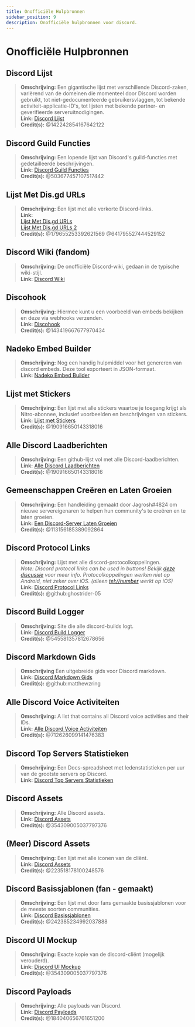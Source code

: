 ```yaml
---
title: Onofficiële Hulpbronnen
sidebar_position: 9
description: Onofficiële hulpbronnen voor discord.
---
```


# Onofficiële Hulpbronnen

## **Discord Lijst**
> __Omschrijving:__ Een gigantische lijst met verschillende Discord-zaken, variërend van de domeinen die momenteel door Discord worden gebruikt, tot niet-gedocumenteerde gebruikersvlaggen, tot bekende activiteit-applicatie-ID's, tot lijsten met bekende partner- en geverifieerde serveruitnodigingen.   <br/>
__Link:__ [Discord Lijst](https://github.com/Delitefully/DiscordLists)   <br/>
__Credit(s):__ @142242854167642122

## **Discord Guild Functies**
> __Omschrijving:__ Een lopende lijst van Discord's guild-functies met gedetailleerde beschrijvingen.   <br/>
__Link:__ [Discord Guild Functies](https://gist.github.com/Techy/ecc60b12e94f8fc8185f09b82aa91dd2)  <br/>
__Credit(s):__ @503677457107517442

## **Lijst Met Dis.gd URLs**
> __Omschrijving:__ Een lijst met alle verkorte Discord-links.   <br/>
__Link:__  <br/>
[Lijst Met Dis.gd URLs](https://herogamers.dev/dis.gd/)   <br/>
[Lijst Met Dis.gd URLs 2](https://thecutefoxxy.com/discord-shortlinks)  <br/>
__Credit(s):__ @179655253392621569 @641795527444529152

## **Discord Wiki** (fandom)
> __Omschrijving:__ De onofficiële Discord-wiki, gedaan in de typische wiki-stijl.   <br/>
__Link:__ [Discord Wiki](https://discord.fandom.com/wiki/Discord) 

## **Discohook** 
> __Omschrijving:__ Hiermee kunt u een voorbeeld van embeds bekijken en deze via webhooks verzenden.   <br/>
__Link:__ [Discohook](https://discohook.org/)   <br/>
__Credit(s):__ @143419667677970434

## **Nadeko Embed Builder**
> __Omschrijving:__ Nog een handig hulpmiddel voor het genereren van discord embeds. Deze tool exporteert in JSON-formaat.   <br/>
__Link:__ [Nadeko Embed Builder](https://embedbuilder.nadekobot.me/ )

## **Lijst met Stickers**
> __Omschrijving:__ Een lijst met alle stickers waartoe je toegang krijgt als Nitro-abonnee, inclusief voorbeelden en beschrijvingen van stickers.   <br/>
__Link:__ [Lijst met Stickers](https://stickers.advaith.io/)   <br/>
__Credit(s):__ @190916650143318016

## **Alle Discord Laadberichten**
> __Omschrijving:__ Een github-lijst vol met alle Discord-laadberichten.  <br/>
__Link:__ [Alle Discord Laadberichten](https://gist.github.com/advaith1/540543d6a2b7fd66abdb0eb02c002f88)  <br/>
__Credit(s):__ @190916650143318016

## **Gemeenschappen Creëren en Laten Groeien**
> __Omschrijving:__ Een handleiding gemaakt door Jagrosh#4824 om nieuwe servereigenaren te helpen hun community's te creëren en te laten groeien.   <br/>
__Link:__ [Een Discord-Server Laten Groeien](https://gist.github.com/jagrosh/342324d7084c9ebdac2fa3d0cd759d10)   <br/>
__Credit(s):__ @113156185389092864

## **Discord Protocol Links**
> __Omschrijving:__ Lijst met alle discord-protocolkoppelingen.   <br/>
*Note: Discord protocol links can be used in buttons! Bekijk [deze discussie](https://github.com/discord/discord-api-docs/discussions/3347#discussioncomment-1405699) voor meer info. Protocolkoppelingen werken niet op Android, niet zeker over iOS. (alleen <tel://number> werkt op iOS)*   <br/>
__Link:__ [Discord Protocol Links](https://gist.github.com/ghostrider-05/8f1a0bfc27c7c4509b4ea4e8ce718af0)   <br/>
__Credit(s):__ @github:ghostrider-05

## **Discord Build Logger**
> __Omschrijving:__ Site die alle discord-builds logt.   <br/>
__Link:__ [Discord Build Logger](https://discord.sale/)  
__Credit(s):__ @545581357812678656

## **Discord Markdown Gids**
> __Omschrijving__ Een uitgebreide gids voor Discord markdown.  <br/>
__Link:__ [Discord Markdown Gids](https://gist.github.com/matthewzring/9f7bbfd102003963f9be7dbcf7d40e51)  <br/>
__Credit(s):__ @github:matthewzring

## **Alle Discord Voice Activiteiten**
> __Omschrijving:__ A list that contains all Discord voice activities and their IDs.   <br/>
__Link:__ [Alle Discord Voice Activiteiten](https://gist.github.com/GeneralSadaf/42d91a2b6a93a7db7a39208f2d8b53ad)   <br/>
__Credit(s):__ @712626099141476383
 
## **Discord Top Servers Statistieken**
> __Omschrijving:__ Een Docs-spreadsheet met ledenstatistieken per uur van de grootste servers op Discord.   <br/>
__Link:__ [Discord Top Servers Statistieken](https://docs.google.com/spreadsheets/d/1gRQ44Goa8x_M714pSmPXLHW3BAK5LzWzRn1MVXPeVn4/edit#gid=0)

## **Discord Assets**
> __Omschrijving:__ Alle Discord assets.   <br/>
__Link:__ [Discord Assets](https://www.figma.com/community/file/992144378612759941/Discord-Resources)   <br/>
__Credit(s):__ @354309005037797376

## **(Meer) Discord Assets**
> __Omschrijving:__ Een lijst met alle iconen van de cliënt.   <br/>
__Link:__ [Discord Assets](https://gitlab.com/derpystuff/discord-asset-datamining )   <br/>
__Credit(s):__ @223518178100248576

## **Discord Basissjablonen** (fan - gemaakt)
> __Omschrijving:__ Een lijst met door fans gemaakte basissjablonen voor de meeste soorten communities.  <br/>
__Link:__ [Discord Basissjablonen](https://gist.github.com/srnyx/12922980e75cf14508990bb36a6989a9)  <br/>
__Credit(s):__ @242385234992037888

## **Discord UI Mockup**
> __Omschrijving:__ Exacte kopie van de discord-cliënt (mogelijk verouderd).   <br/>
__Link:__ [Discord UI Mockup](https://www.figma.com/community/file/994323951589690341/Discord-Desktop-UI)   <br/>
__Credit(s):__ @354309005037797376

## **Discord Payloads**
> __Omschrijving:__ Alle payloads van Discord.   <br/>
__Link:__ [Discord Payloads](https://github.com/discord-payloads/discord-payloads)   <br/>
__Credit(s):__ @184040656761651200
